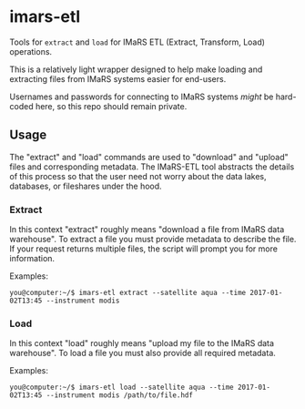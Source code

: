 # imars-etl
Tools for `extract` and `load` for IMaRS ETL (Extract, Transform, Load) operations.

This is a relatively light wrapper designed to help make loading and extracting files from IMaRS systems easier for end-users.

Usernames and passwords for connecting to IMaRS systems *might* be hard-coded here, so this repo should remain private.

## Usage
The "extract" and "load" commands are used to "download" and "upload" files and corresponding metadata. 
The IMaRS-ETL tool abstracts the details of this process so that the user need not worry about the data lakes, databases, or fileshares under the hood.

### Extract
In this context "extract" roughly means "download a file from IMaRS data warehouse".
To extract a file you must provide metadata to describe the file.
If your request returns multiple files, the script will prompt you for more information.

Examples:

```
you@computer:~/$ imars-etl extract --satellite aqua --time 2017-01-02T13:45 --instrument modis
```

### Load
In this context "load" roughly means "upload my file to the IMaRS data warehouse".
To load a file you must also provide all required metadata.

Examples:

```
you@computer:~/$ imars-etl load --satellite aqua --time 2017-01-02T13:45 --instrument modis /path/to/file.hdf
```
